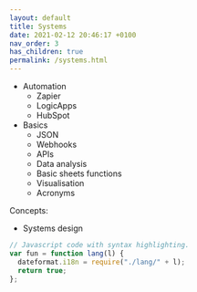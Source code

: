 ```yaml
---
layout: default
title: Systems
date: 2021-02-12 20:46:17 +0100
nav_order: 3
has_children: true
permalink: /systems.html
---
```


- Automation
  - Zapier
  - LogicApps
  - HubSpot
- Basics
  - JSON
  - Webhooks
  - APIs
  - Data analysis
  - Basic sheets functions
  - Visualisation
  - Acronyms

Concepts:

- Systems design

```js
// Javascript code with syntax highlighting.
var fun = function lang(l) {
  dateformat.i18n = require("./lang/" + l);
  return true;
};
```

<!-- {% highlight ruby %}
def print_hi(name)
puts "Hi, #{name}"
end
print_hi('Tom')
#=> prints 'Hi, Tom' to STDOUT.
{% endhighlight %}

Check out the [Jekyll docs][jekyll-docs] for more info on how to get the most out of Jekyll. File all bugs/feature requests at [Jekyll’s GitHub repo][jekyll-gh]. If you have questions, you can ask them on [Jekyll Talk][jekyll-talk].

[jekyll-docs]: https://jekyllrb.com/docs/home
[jekyll-gh]: https://github.com/jekyll/jekyll
[jekyll-talk]: https://talk.jekyllrb.com/ -->
